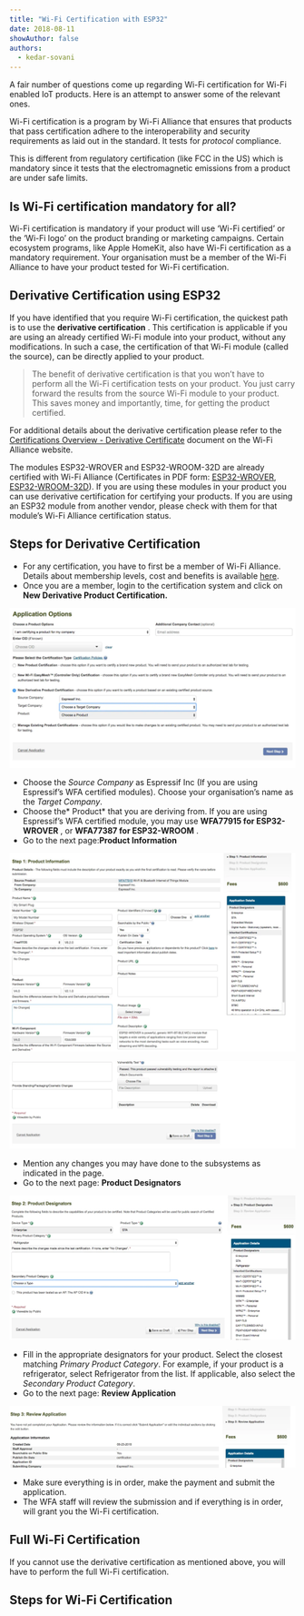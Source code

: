 ```yaml
---
title: "Wi-Fi Certification with ESP32"
date: 2018-08-11
showAuthor: false
authors: 
  - kedar-sovani
---
```

A fair number of questions come up regarding Wi-Fi certification for Wi-Fi enabled IoT products. Here is an attempt to answer some of the relevant ones.

Wi-Fi certification is a program by Wi-Fi Alliance that ensures that products that pass certification adhere to the interoperability and security requirements as laid out in the standard. It tests for *protocol* compliance.

This is different from regulatory certification (like FCC in the US) which is mandatory since it tests that the electromagnetic emissions from a product are under safe limits.

## Is Wi-Fi certification mandatory for all?

Wi-Fi certification is mandatory if your product will use ‘Wi-Fi certified’ or the ‘Wi-Fi logo’ on the product branding or marketing campaigns. Certain ecosystem programs, like Apple HomeKit, also have Wi-Fi certification as a mandatory requirement. Your organisation must be a member of the Wi-Fi Alliance to have your product tested for Wi-Fi certification.

## Derivative Certification using ESP32

If you have identified that you require Wi-Fi certification, the quickest path is to use the __derivative certification__ . This certification is applicable if you are using an already certified Wi-Fi module into your product, without any modifications. In such a case, the certification of that Wi-Fi module (called the source), can be directly applied to your product.

> The benefit of derivative certification is that you won’t have to perform all the Wi-Fi certification tests on your product. You just carry forward the results from the source Wi-Fi module to your product. This saves money and importantly, time, for getting the product certified.

For additional details about the derivative certification please refer to the [Certifications Overview - Derivative Certificate](https://www.google.com/url?sa=t&rct=j&q=&esrc=s&cd=1&cad=rja&uact=8&ved=2ahUKEwj--t_q_ObcAhWKso8KHRmeBCwQFjAAegQIChAB&url=https%3A%2F%2Fwww.wi-fi.org%2Ffile%2Fcertification-overview-derivative-certifications&usg=AOvVaw0EQuZMH38UR39eYLnP_PX3) document on the Wi-Fi Alliance website.

The modules ESP32-WROVER and ESP32-WROOM-32D are already certified with Wi-Fi Alliance (Certificates in PDF form: [ESP32-WROVER](http://certifications.prod.wi-fi.org/pdf/certificate/public/download?cid=WFA77915), [ESP32-WROOM-32D](http://certifications.prod.wi-fi.org/pdf/certificate/public/download?cid=WFA77387)). If you are using these modules in your product you can use derivative certification for certifying your products. If you are using an ESP32 module from another vendor, please check with them for that module’s Wi-Fi Alliance certification status.

## Steps for Derivative Certification

- For any certification, you have to first be a member of Wi-Fi Alliance. Details about membership levels, cost and benefits is available [here](https://www.wi-fi.org/membership).
- Once you are a member, login to the certification system and click on __New Derivative Product Certification.__ 

![](img/wifi-1.webp)

- Choose the *Source Company* as Espressif Inc (If you are using Espressif’s WFA certified modules). Choose your organisation’s name as the *Target Company*.
- Choose the* Product* that you are deriving from. If you are using Espressif’s WFA certified module, you may use __WFA77915 for ESP32-WROVER__ , or __WFA77387 for ESP32-WROOM__ .
- Go to the next page:__Product Information__ 

![](img/wifi-2.webp)

![](img/wifi-3.webp)

- Mention any changes you may have done to the subsystems as indicated in the page.
- Go to the next page: __Product Designators__ 

![](img/wifi-4.webp)

- Fill in the appropriate designators for your product. Select the closest matching *Primary Product Category*. For example, if your product is a refrigerator, select Refrigerator from the list. If applicable, also select the *Secondary Product Category*.
- Go to the next page: __Review Application__ 

![](img/wifi-5.webp)

- Make sure everything is in order, make the payment and submit the application.
- The WFA staff will review the submission and if everything is in order, will grant you the Wi-Fi certification.

## Full Wi-Fi Certification

If you cannot use the derivative certification as mentioned above, you will have to perform the full Wi-Fi certification.

## Steps for Wi-Fi Certification
